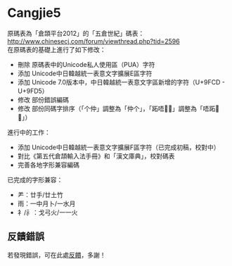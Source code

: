 # Cangjie5

原碼表為「倉頡平台2012」的「五倉世紀」碼表：http://www.chinesecj.com/forum/viewthread.php?tid=2596  
在原碼表的基礎上進行了如下修改：  
- 刪除 原碼表中的Unicode私人使用區（PUA）字符
- 添加 Unicode中日韓越統一表意文字擴展E區字符
- 添加 Unicode 7.0版本中，中日韓越統一表意文字區新增的字符（U+9FCD - U+9FD5）
- 修改 部份錯誤編碼
- 修改 部份同碼字排序（「个仲」調整為「仲个」，「跖唔𠵠𠼘」調整為「唔跖𠵠𠼘」）  

進行中的工作：
- 添加 Unicode中日韓越統一表意文字擴展F區字符（已完成初稿，校對中）
- 對比《第五代倉頡輸入法手冊》和「漢文庫典」，校對碼表
- 完善各地字形兼容編碼

已完成的字形兼容：
- ⺶：廿手/廿土竹
- 雨：一中月卜/一水月
- 礻/⺬：戈弓火/一一火


## 反饋錯誤

若發現錯誤，可在此處[反饋](https://github.com/Jackchows/Cangjie5/issues/new)，多謝！
